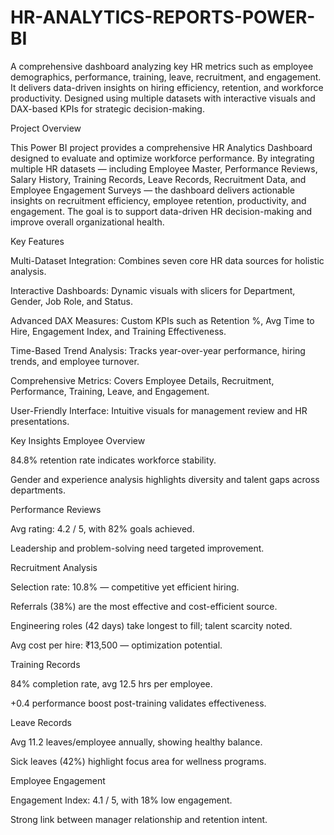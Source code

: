 # HR-ANALYTICS-REPORTS-POWER-BI
 A comprehensive dashboard analyzing key HR metrics such as employee demographics, performance, training, leave, recruitment, and engagement. It delivers data-driven insights on hiring efficiency, retention, and workforce productivity. Designed using multiple datasets with interactive visuals and DAX-based KPIs for strategic decision-making.

Project Overview

This Power BI project provides a comprehensive HR Analytics Dashboard designed to evaluate and optimize workforce performance.
By integrating multiple HR datasets — including Employee Master, Performance Reviews, Salary History, Training Records, Leave Records, Recruitment Data, and Employee Engagement Surveys — the dashboard delivers actionable insights on recruitment efficiency, employee retention, productivity, and engagement.
The goal is to support data-driven HR decision-making and improve overall organizational health.

 Key Features

 Multi-Dataset Integration: Combines seven core HR data sources for holistic analysis.

 Interactive Dashboards: Dynamic visuals with slicers for Department, Gender, Job Role, and Status.

 Advanced DAX Measures: Custom KPIs such as Retention %, Avg Time to Hire, Engagement Index, and Training Effectiveness.

 Time-Based Trend Analysis: Tracks year-over-year performance, hiring trends, and employee turnover.

 Comprehensive Metrics: Covers Employee Details, Recruitment, Performance, Training, Leave, and Engagement.

 User-Friendly Interface: Intuitive visuals for management review and HR presentations.

 Key Insights
 Employee Overview

84.8% retention rate indicates workforce stability.

Gender and experience analysis highlights diversity and talent gaps across departments.

 Performance Reviews

Avg rating: 4.2 / 5, with 82% goals achieved.

Leadership and problem-solving need targeted improvement.

 Recruitment Analysis

Selection rate: 10.8% — competitive yet efficient hiring.

Referrals (38%) are the most effective and cost-efficient source.

Engineering roles (42 days) take longest to fill; talent scarcity noted.

Avg cost per hire: ₹13,500 — optimization potential.

 Training Records

84% completion rate, avg 12.5 hrs per employee.

+0.4 performance boost post-training validates effectiveness.

 Leave Records

Avg 11.2 leaves/employee annually, showing healthy balance.

Sick leaves (42%) highlight focus area for wellness programs.

 Employee Engagement

Engagement Index: 4.1 / 5, with 18% low engagement.

Strong link between manager relationship and retention intent.
